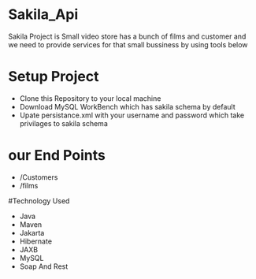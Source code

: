 # Sakila_Api
Sakila Project is Small video store has a bunch of films and customer and we need to provide services for that small bussiness by using tools below

# Setup Project
- Clone this Repository to your local machine 
- Download MySQL WorkBench which has sakila schema by default
- Upate persistance.xml with your username and password which take privilages to sakila schema

# our End Points
- /Customers
- /films

#Technology Used
- Java
- Maven
- Jakarta
- Hibernate
- JAXB 
- MySQL
- Soap And Rest

